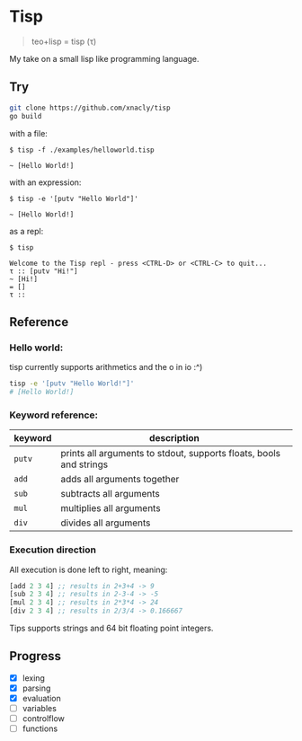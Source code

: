 # Tisp

> teo+lisp = tisp (τ)

My take on a small lisp like programming language.

## Try

```bash
git clone https://github.com/xnacly/tisp
go build
```

with a file:

```text
$ tisp -f ./examples/helloworld.tisp

~ [Hello World!]
```

with an expression:

```
$ tisp -e '[putv "Hello World"]'

~ [Hello World!]
```

as a repl:

```
$ tisp

Welcome to the Tisp repl - press <CTRL-D> or <CTRL-C> to quit...
τ :: [putv "Hi!"]
~ [Hi!]
= []
τ ::
```

## Reference

### Hello world:

tisp currently supports arithmetics and the o in io :^)

```bash
tisp -e '[putv "Hello World!"]'
# [Hello World!]
```

### Keyword reference:

| keyword | description                                                        |
| ------- | ------------------------------------------------------------------ |
| `putv`  | prints all arguments to stdout, supports floats, bools and strings |
| `add`   | adds all arguments together                                        |
| `sub`   | subtracts all arguments                                            |
| `mul`   | multiplies all arguments                                           |
| `div`   | divides all arguments                                              |

### Execution direction

All execution is done left to right, meaning:

```lisp
[add 2 3 4] ;; results in 2+3+4 -> 9
[sub 2 3 4] ;; results in 2-3-4 -> -5
[mul 2 3 4] ;; results in 2*3*4 -> 24
[div 2 3 4] ;; results in 2/3/4 -> 0.166667
```

Tips supports strings and 64 bit floating point integers.

## Progress

- [x] lexing
- [x] parsing
- [x] evaluation
- [ ] variables
- [ ] controlflow
- [ ] functions
